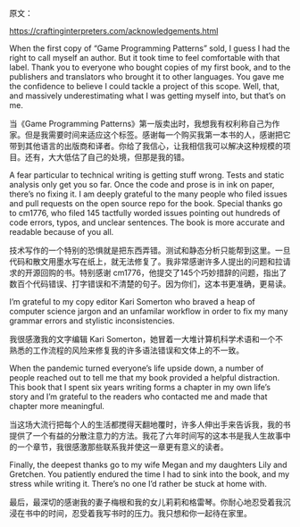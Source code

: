 原文：

https://craftinginterpreters.com/acknowledgements.html

When the first copy of “Game Programming Patterns” sold, I guess I had the right to call myself an author. But it took time to feel comfortable with that label. Thank you to everyone who bought copies of my first book, and to the publishers and translators who brought it to other languages. You gave me the confidence to believe I could tackle a project of this scope. Well, that, and massively underestimating what I was getting myself into, but that’s on me.

当《Game Programming Patterns》第一版卖出时，我想我有权利称自己为作家。但是我需要时间来适应这个标签。感谢每一个购买我第一本书的人，感谢把它带到其他语言的出版商和译者。你给了我信心，让我相信我可以解决这种规模的项目。还有，大大低估了自己的处境，但那是我的错。

A fear particular to technical writing is getting stuff wrong. Tests and static analysis only get you so far. Once the code and prose is in ink on paper, there’s no fixing it. I am deeply grateful to the many people who filed issues and pull requests on the open source repo for the book. Special thanks go to cm1776, who filed 145 tactfully worded issues pointing out hundreds of code errors, typos, and unclear sentences. The book is more accurate and readable because of you all.

技术写作的一个特别的恐惧就是把东西弄错。测试和静态分析只能帮到这里。一旦代码和散文用墨水写在纸上，就无法修复了。我非常感谢许多人提出的问题和拉请求的开源回购的书。特别感谢 cm1776，他提交了145个巧妙措辞的问题，指出了数百个代码错误、打字错误和不清楚的句子。因为你们，这本书更准确，更易读。

I’m grateful to my copy editor Kari Somerton who braved a heap of computer science jargon and an unfamilar workflow in order to fix my many grammar errors and stylistic inconsistencies.

我很感激我的文字编辑 Kari Somerton，她冒着一大堆计算机科学术语和一个不熟悉的工作流程的风险来修复我的许多语法错误和文体上的不一致。

When the pandemic turned everyone’s life upside down, a number of people reached out to tell me that my book provided a helpful distraction. This book that I spent six years writing forms a chapter in my own life’s story and I’m grateful to the readers who contacted me and made that chapter more meaningful.

当这场大流行把每个人的生活都搅得天翻地覆时，许多人伸出手来告诉我，我的书提供了一个有益的分散注意力的方法。我花了六年时间写的这本书是我人生故事中的一个章节，我很感激那些联系我并使这一章更有意义的读者。

Finally, the deepest thanks go to my wife Megan and my daughters Lily and Gretchen. You patiently endured the time I had to sink into the book, and my stress while writing it. There’s no one I’d rather be stuck at home with.

最后，最深切的感谢我的妻子梅根和我的女儿莉莉和格雷琴。你耐心地忍受着我沉浸在书中的时间，忍受着我写书时的压力。我只想和你一起待在家里。